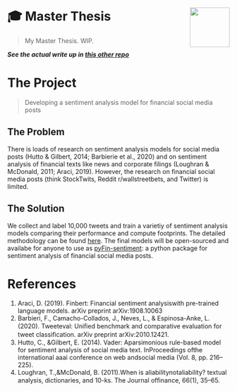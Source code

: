 # 🎓 Master Thesis <img width=90 align="right" src="https://www.uni-potsdam.de/fileadmin/projects/zim/images/logos/Unilogo.svg">
> My Master Thesis. WIP.  

***See the actual write up in [this other repo](https://github.com/moritzwilksch/MasterThesisWriting)***

# The Project
> Developing a sentiment analysis model for financial social media posts

## The Problem
There is loads of research on sentiment analysis models for social media posts (Hutto & Gilbert, 2014; Barbierie et al., 2020) and on sentiment analysis of financial texts like news and corporate filings (Loughran & McDonald, 2011; Araci, 2019). However, the research on financial social media posts (think StockTwits, Reddit r/wallstreetbets, and Twitter) is limited.

## The Solution
We collect and label 10,000 tweets and train a varietiy of sentiment analysis models comparing their performance and compute footprints. The detailed methodology can be found [here](https://www.github.com/moritzwilksch/MasterThesisWriting). The final models will be open-sourced and availabe for anyone to use as [pyFin-sentiment](https://www.github.com/moritzwilksch/pyfin-sentiment): a python package for sentiment analysis of financial social media posts.


# References
1) Araci, D. (2019). Finbert: Financial sentiment analysiswith pre-trained language models. arXiv preprint arXiv:1908.10063
2) Barbieri, F., Camacho-Collados, J., Neves, L., & Espinosa-Anke, L. (2020). Tweeteval: Uniﬁed benchmark and comparative evaluation for tweet classiﬁcation. arXiv preprint arXiv:2010.12421.
3) Hutto, C., &Gilbert, E. (2014). Vader: Aparsimonious rule-based model for sentiment analysis of social media text. InProceedings ofthe international aaai conference on web andsocial media (Vol. 8, pp. 216–225).
4) Loughran, T.,&McDonald, B. (2011).When is aliabilitynotaliability? textual analysis, dictionaries, and 10-ks. The Journal ofﬁnance, 66(1), 35–65.
